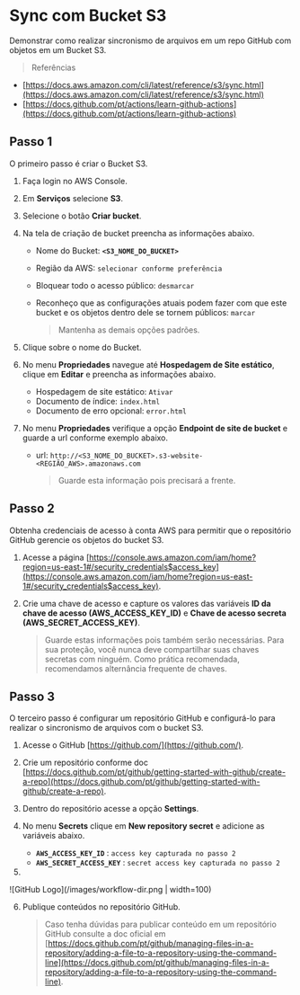 # Sync com Bucket S3 #

Demonstrar como realizar sincronismo de arquivos em um repo GitHub com objetos em um Bucket S3.

> Referências
- [https://docs.aws.amazon.com/cli/latest/reference/s3/sync.html](https://docs.aws.amazon.com/cli/latest/reference/s3/sync.html)
- [https://docs.github.com/pt/actions/learn-github-actions](https://docs.github.com/pt/actions/learn-github-actions)

## Passo 1

O primeiro passo é criar o Bucket S3.

1. Faça login no AWS Console.

2. Em **Serviços** selecione **S3**.

3. Selecione o botão **Criar bucket**.

4. Na tela de criação de bucket preencha as informações abaixo.

   - Nome do Bucket: **`<S3_NOME_DO_BUCKET>`**
   - Região da AWS: `selecionar conforme preferência`
   - Bloquear todo o acesso público: `desmarcar`
   - Reconheço que as configurações atuais podem fazer com que este bucket e os objetos dentro dele se tornem públicos: `marcar`

     > Mantenha as demais opções padrões. 

5. Clique sobre o nome do Bucket.

6. No menu **Propriedades** navegue até **Hospedagem de Site estático**, clique em **Editar** e preencha as informações abaixo.

   - Hospedagem de site estático: `Ativar`
   - Documento de índice: `index.html`
   - Documento de erro opcional: `error.html`

7. No menu **Propriedades** verifique a opção **Endpoint de site de bucket** e guarde a url conforme exemplo abaixo.

   - url: `http://<S3_NOME_DO_BUCKET>.s3-website-<REGIÃO_AWS>.amazonaws.com`

     > Guarde esta informação pois precisará a frente.

## Passo 2

Obtenha credenciais de acesso à conta AWS para permitir que o repositório GitHub gerencie os objetos do bucket S3.

1. Acesse a página [https://console.aws.amazon.com/iam/home?region=us-east-1#/security_credentials$access_key](https://console.aws.amazon.com/iam/home?region=us-east-1#/security_credentials$access_key).

2. Crie uma chave de acesso e capture os valores das variáveis **ID da chave de acesso (AWS_ACCESS_KEY_ID)** e **Chave de acesso secreta (AWS_SECRET_ACCESS_KEY)**.

   > Guarde estas informações pois também serão necessárias.
   > Para sua proteção, você nunca deve compartilhar suas chaves secretas com ninguém. Como prática recomendada, recomendamos alternância frequente de chaves.

## Passo 3

O terceiro passo é configurar um repositório GitHub e configurá-lo para realizar o sincronismo de arquivos com o bucket S3.

1. Acesse o GitHub [https://github.com/](https://github.com/).

2. Crie um repositório conforme doc [https://docs.github.com/pt/github/getting-started-with-github/create-a-repo](https://docs.github.com/pt/github/getting-started-with-github/create-a-repo).

3. Dentro do repositório acesse a opção **Settings**.

4. No menu **Secrets** clique em **New repository secret** e adicione as variáveis abaixo.

   - **`AWS_ACCESS_KEY_ID`** : `access key capturada no passo 2`
   - **`AWS_SECRET_ACCESS_KEY`** : `secret access key capturada no passo 2`

5. 
![GitHub Logo](/images/workflow-dir.png  | width=100)

6. Publique conteúdos no repositório GitHub.

   > Caso tenha dúvidas para publicar conteúdo em um repositório GitHub consulte a doc oficial em [https://docs.github.com/pt/github/managing-files-in-a-repository/adding-a-file-to-a-repository-using-the-command-line](https://docs.github.com/pt/github/managing-files-in-a-repository/adding-a-file-to-a-repository-using-the-command-line).
